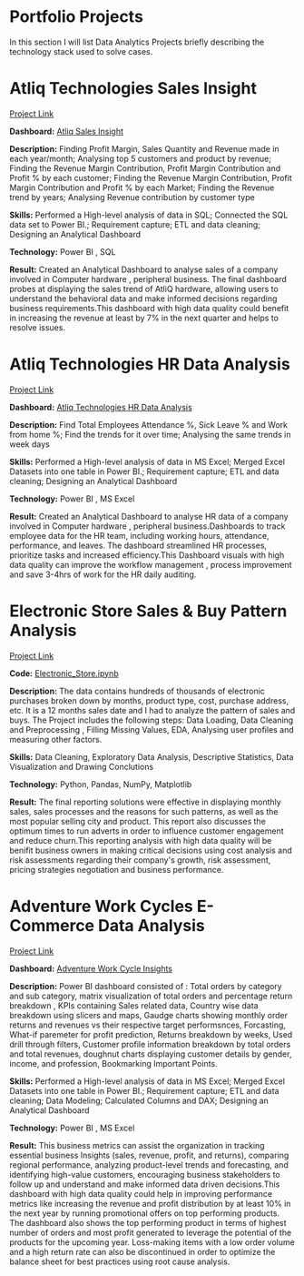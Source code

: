 # Portfolio Projects

In this section I will list Data Analytics Projects briefly describing the technology stack used to solve cases.

# **Atliq Technologies Sales Insight**

[Project Link](https://github.com/Amlanjyotilaha/portfolio_projects/tree/main/2.%20Sales%20Insight%20of%20Altiq)

**Dashboard:** [Atliq Sales Insight](https://app.powerbi.com/view?r=eyJrIjoiNjk5MmZhNWYtYzcwOS00ZDQ3LTg0NzktNjIxMTk3Mzk1ZTFiIiwidCI6ImRmODY3OWNkLWE4MGUtNDVkOC05OWFjLWM4M2VkN2ZmOTVhMCJ9)

**Description:** Finding Profit Margin, Sales Quantity and Revenue made in each year/month; Analysing top 5 customers and product by revenue; Finding the Revenue Margin Contribution, Profit Margin Contribution and Profit % by each customer; Finding the Revenue Margin Contribution, Profit Margin Contribution and Profit % by each Market; Finding the Revenue trend by years; Analysing Revenue contribution by customer type

**Skills:** Performed a High-level analysis of data in SQL; Connected the SQL data set to Power BI.; Requirement capture; ETL and data cleaning; Designing an Analytical Dashboard

**Technology:** Power BI , SQL

**Result:** Created an Analytical Dashboard to analyse sales of a company involved in Computer hardware , peripheral business. The final dashboard probes at displaying the sales trend of AtliQ hardware, allowing users to understand the behavioral data and make informed decisions regarding business requirements.This dashboard with high data quality could benefit in increasing the revenue at least by 7% in the next quarter and helps to resolve issues.


# **Atliq Technologies HR Data Analysis**

[Project Link](https://github.com/Amlanjyotilaha/portfolio_projects/tree/main/3.%20HRAnalytics%20Atliq)

**Dashboard:**  [Atliq Technologies HR Data Analysis]( https://app.powerbi.com/view?r=eyJrIjoiNmE5MWNjMTItODE4NC00ZWEyLTk5NWQtNmM1OWQ3NTgwZTg4IiwidCI6ImRmODY3OWNkLWE4MGUtNDVkOC05OWFjLWM4M2VkN2ZmOTVhMCJ9)

**Description:** Find Total Employees Attendance %, Sick Leave % and Work from home %; Find the trends for it over time; Analysing the same trends in week days

**Skills:** Performed a High-level analysis of data in MS Excel; Merged Excel Datasets into one table in Power BI.; Requirement capture; ETL and data cleaning; Designing an Analytical Dashboard

**Technology:** Power BI , MS Excel

**Result:** Created an Analytical Dashboard to analyse HR data of a company involved in Computer hardware , peripheral business.Dashboards to track employee data for the HR team, including working hours, attendance, performance, and leaves. The dashboard streamlined HR processes, prioritize tasks and increased efficiency.This Dashboard visuals with high data quality can improve the workflow management , process improvement and save 3-4hrs of work for the HR daily auditing.


# **Electronic Store Sales & Buy Pattern Analysis**

[Project Link](https://github.com/Amlanjyotilaha/portfolio_projects/tree/main/4.%20Python%20Sales%20Analysis)

**Code:** [Electronic_Store.ipynb](https://github.com/Amlanjyotilaha/portfolio_projects/blob/main/4.%20Python%20Sales%20Analysis/Sales%20Analysis%20using%20Python.ipynb)

**Description:** The data contains hundreds of thousands of electronic purchases broken down by months, product type, cost, purchase address, etc. It is a 12 months sales date and I had to analyze the pattern of sales and buys. The Project includes the following steps: Data Loading, Data Cleaning and Preprocessing , Filling Missing Values, EDA, Analysing user profiles and measuring other factors.

**Skills:** Data Cleaning, Exploratory Data Analysis, Descriptive Statistics, Data Visualization and Drawing Conclutions

**Technology:** Python, Pandas, NumPy, Matplotlib

**Result:** The final reporting solutions were effective in displaying monthly sales, sales processes and the reasons for such patterns, as well as the most popular selling city and product. This report also discusses the optimum times to run adverts in order to influence customer engagement and reduce churn.This reporting analysis with high data quality will be benifit business owners in making critical decisions using cost analysis and risk assessments regarding their company's growth, risk assessment, pricing strategies negotiation and business performance.


# **Adventure Work Cycles E-Commerce Data Analysis**

[Project Link](https://github.com/Amlanjyotilaha/portfolio_projects/tree/main/5.%20Advanture%20Works)

**Dashboard:** [Adventure Work Cycle Insights](https://app.powerbi.com/view?r=eyJrIjoiNTNkNmYwYjUtMWZhNi00YzZmLTgwMjktZTRlMThiNzFiNjIzIiwidCI6ImRmODY3OWNkLWE4MGUtNDVkOC05OWFjLWM4M2VkN2ZmOTVhMCJ9)


**Description:** Power BI dashboard consisted of : Total orders by category and sub category, matrix visualization of total orders and percentage return breakdown , KPIs containing Sales related data, Country wise data breakdown using slicers and maps, Gaudge charts showing monthly order returns and revenues vs their respective target performsnces, Forcasting, What-if paremeter for profit prediction, Returns breakdown by weeks, Used drill through filters, Customer profile information breakdown by total orders and total revenues, doughnut charts displaying customer details by gender, income, and profession, Bookmarking Important Points.


**Skills:** Performed a High-level analysis of data in MS Excel; Merged Excel Datasets into one table in Power BI.; Requirement capture; ETL and data cleaning; Data Modeling; Calculated Columns and DAX; Designing an Analytical Dashboard

**Technology:** Power BI , MS Excel

**Result:** This business metrics can assist the organization in tracking essential business Insights (sales, revenue, profit, and returns), comparing regional performance, analyzing product-level trends and forecasting, and identifying high-value customers, encouraging business stakeholders to follow up and understand and make informed data driven decisions.This dashboard with high data quality could help in improving performance metrics like increasing the revenue and profit distribution by at least 10% in the next year by running promotional offers on top performing products. The dashboard also shows the top performing product in terms of highest number of orders and most profit generated to leverage the potential of the products for the upcoming year. Loss-making items with a low order volume and a high return rate can also be discontinued in order to optimize the balance sheet for best practices using root cause analysis.
